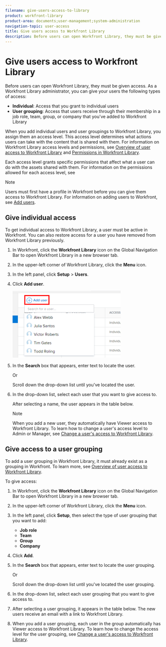 ```yaml
---
filename: give-users-access-to-library
product: workfront-library
product-area: documents;user-management;system-administration
navigation-topic: user-access
title: Give users access to Workfront Library
description: Before users can open Workfront Library, they must be given access. As a Workfront Library administrator, you can give your users the following types of access:
---
```


# Give users access to Workfront Library

Before users can open Workfront Library, they must be given access. As a Workfront Library administrator, you can give your users the following types of access:

* **Individual**: Access that you grant to individual users
* **User grouping**: Access that users receive through their membership in a job role, team, group, or company that you've added to Workfront Library

When you add individual users and user groupings to Workfront Library, you assign them an access level. This access level determines what actions users can take with the content that is shared with them. For information on Workfront Library access levels and permissions, see [Overview of user access to Workfront Library](../../../workfront-library/administration-and-setup/user-access/user-access-overview.md) and [Permissions in Workfront Library](../../../workfront-library/administration-and-setup/user-access/permissions-in-workfront-library.md).

Each access level grants specific permissions that affect what a user can do with the assets shared with them. For information on the permissions allowed for each access level, see

>[!NOTE]
>
>Users must first have a profile in Workfront before you can give them access to Workfront Library. For information on adding users to Workfront, see [Add users](../../../administration-and-setup/add-users/create-and-manage-users/add-users.md).

## Give individual access

To get individual access to Workfront Library, a user must be active in Workfront. You can also restore access for a user you have removed from Workfront Library previously.

1. In Workfront, click the **Workfront Library** icon on the Global Navigation Bar to open Workfront Library in a new browser tab. 
1. In the upper-left corner of Workfront Library, click the **Menu** icon.
1. In the left panel, click **Setup** > **Users**.
1. Click **Add user**.

   ![](assets/add-workfront-library-user-350x216.png)

1. In the **Search** box that appears, enter text to locate the user.

   Or

   Scroll down the drop-down list until you've located the user.

1. In the drop-down list, select each user that you want to give access to.

   After selecting a name, the user appears in the table below.

   >[!NOTE]
   >
   >When you add a new user, they automatically have Viewer access to Workfront Library. To learn how to change a user's access level to Admin or Manager, see [Change a user's access to Workfront Library](../../../workfront-library/administration-and-setup/user-access/change-user-access.md).

## Give access to a user grouping

To add a user grouping in Workfront Library, it must already exist as a grouping in Workfront. To learn more, see [Overview of user access to Workfront Library](../../../workfront-library/administration-and-setup/user-access/user-access-overview.md).

To give access:

1. In Workfront, click the **Workfront Library** icon on the Global Navigation Bar to open Workfront Library in a new browser tab. 
1. In the upper-left corner of Workfront Library, click the **Menu** icon.
1. In the left panel, click **Setup**, then select the type of user grouping that you want to add:

   * **Job role** 
   * **Team** 
   * **Group** 
   * **Company**

1. Click **Add**.
1. In the **Search** box that appears, enter text to locate the user grouping.

   Or

   Scroll down the drop-down list until you've located the user grouping.

1. In the drop-down list, select each user grouping that you want to give access to.
1. After selecting a user grouping, it appears in the table below. The new users receive an email with a link to Workfront Library.
1. When you add a user grouping, each user in the group automatically has Viewer access to Workfront Library. To learn how to change the access level for the user grouping, see [Change a user's access to Workfront Library](../../../workfront-library/administration-and-setup/user-access/change-user-access.md).

